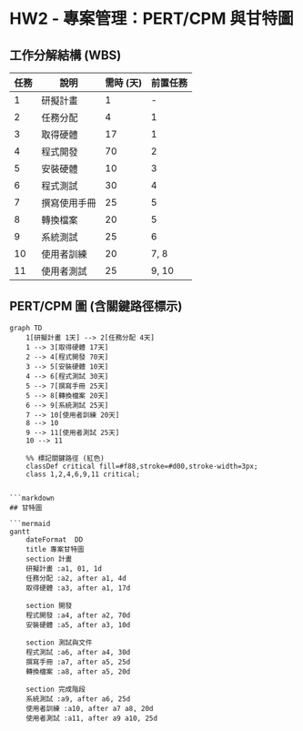# HW2 - 專案管理：PERT/CPM 與甘特圖

## 工作分解結構 (WBS)

| 任務 | 說明       | 需時 (天) | 前置任務 |
|------|------------|-----------|----------|
| 1    | 研擬計畫   | 1         | -        |
| 2    | 任務分配   | 4         | 1        |
| 3    | 取得硬體   | 17        | 1        |
| 4    | 程式開發   | 70        | 2        |
| 5    | 安裝硬體   | 10        | 3        |
| 6    | 程式測試   | 30        | 4        |
| 7    | 撰寫使用手冊 | 25      | 5        |
| 8    | 轉換檔案   | 20        | 5        |
| 9    | 系統測試   | 25        | 6        |
| 10   | 使用者訓練 | 20        | 7, 8     |
| 11   | 使用者測試 | 25        | 9, 10    |

## PERT/CPM 圖 (含關鍵路徑標示)

```mermaid
graph TD
    1[研擬計畫 1天] --> 2[任務分配 4天]
    1 --> 3[取得硬體 17天]
    2 --> 4[程式開發 70天]
    3 --> 5[安裝硬體 10天]
    4 --> 6[程式測試 30天]
    5 --> 7[撰寫手冊 25天]
    5 --> 8[轉換檔案 20天]
    6 --> 9[系統測試 25天]
    7 --> 10[使用者訓練 20天]
    8 --> 10
    9 --> 11[使用者測試 25天]
    10 --> 11

    %% 標記關鍵路徑 (紅色)
    classDef critical fill=#f88,stroke=#d00,stroke-width=3px;
    class 1,2,4,6,9,11 critical;


```markdown
## 甘特圖

```mermaid
gantt
    dateFormat  DD
    title 專案甘特圖
    section 計畫
    研擬計畫 :a1, 01, 1d
    任務分配 :a2, after a1, 4d
    取得硬體 :a3, after a1, 17d

    section 開發
    程式開發 :a4, after a2, 70d
    安裝硬體 :a5, after a3, 10d

    section 測試與文件
    程式測試 :a6, after a4, 30d
    撰寫手冊 :a7, after a5, 25d
    轉換檔案 :a8, after a5, 20d

    section 完成階段
    系統測試 :a9, after a6, 25d
    使用者訓練 :a10, after a7 a8, 20d
    使用者測試 :a11, after a9 a10, 25d
